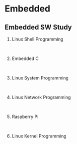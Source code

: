 # Embedded

## Embedded SW Study

1. Linux Shell Programming
   
   <br>
   
2. Embedded C
   
   <br>
   
3. Linux System Programming
   
   <br>
   
4. Linux Network Programming
   
   <br>
   
5. Raspberry Pi
   
    <br>
    
6. Linux Kernel Programming




